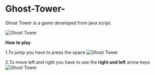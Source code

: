 # Ghost-Tower-
Ghost Tower is a game developed from java script.

![Ghost Tower](https://github.com/DeveloperBigsur890/Ghost-Tower-/blob/main/4933344c-36b0-4f83-9964-583dfd77726e%20(1).gif?raw=true)


**How to play**

1.To jump you have to press the space ![Ghost Tower](https://t3.ftcdn.net/jpg/02/10/08/86/360_F_210088647_5qwerjs3wbCsKyOc1KIYig5DEk9oddVY.jpg)

2.To move left and right you have to use the **right and left** arrow keys ![Ghost Tower](https://ceri.ceredigion.gov.uk/net/wp-content/uploads/2015/04/arrowKeys.png)
